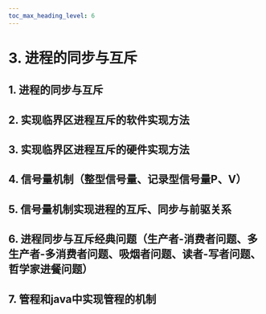 ```yaml
---
toc_max_heading_level: 6
---
```


# 3. 进程的同步与互斥

## 1. 进程的同步与互斥
## 2. 实现临界区进程互斥的软件实现方法
## 3. 实现临界区进程互斥的硬件实现方法
## 4. 信号量机制（整型信号量、记录型信号量P、V）
## 5. 信号量机制实现进程的互斥、同步与前驱关系
## 6. 进程同步与互斥经典问题（生产者-消费者问题、多生产者-多消费者问题、吸烟者问题、读者-写者问题、哲学家进餐问题）
## 7. 管程和java中实现管程的机制
